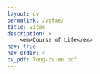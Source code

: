 ```yaml
---
layout: cv
permalink: /vitae/
title: vitae
description: >
    <em>Course of Life</em>
nav: true
nav_order: 4
cv_pdf: long-cv-en.pdf
---
```


